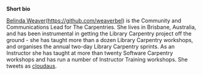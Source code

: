 **Short bio**

[Belinda Weaver](https://twitter.com/cloudaus)(https://github.com/weaverbel) is the Community and Communications Lead for The Carpentries. She lives in Brisbane, Australia, and has been instrumental in getting the Library Carpentry project off the ground - she has taught more than a dozen Library Carpentry workshops, and organises the annual two-day Library Carpentry sprints. As an Instructor she has taught at more than twenty Software Carpentry workshops and has run a number of Instructor Training workshops. She tweets as [cloudaus](https://twitter.com/cloudaus). 
